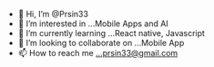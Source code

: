 - 👋 Hi, I’m @Prsin33
- 👀 I’m interested in ...Mobile Apps and AI
- 🌱 I’m currently learning ...React native, Javascript
- 💞️ I’m looking to collaborate on ...Mobile App 
- 📫 How to reach me ...prsin33@gmail.com

<!---
Prsin33/Prsin33 is a ✨ special ✨ repository because its `README.md` (this file) appears on your GitHub profile.
You can click the Preview link to take a look at your changes.
--->
